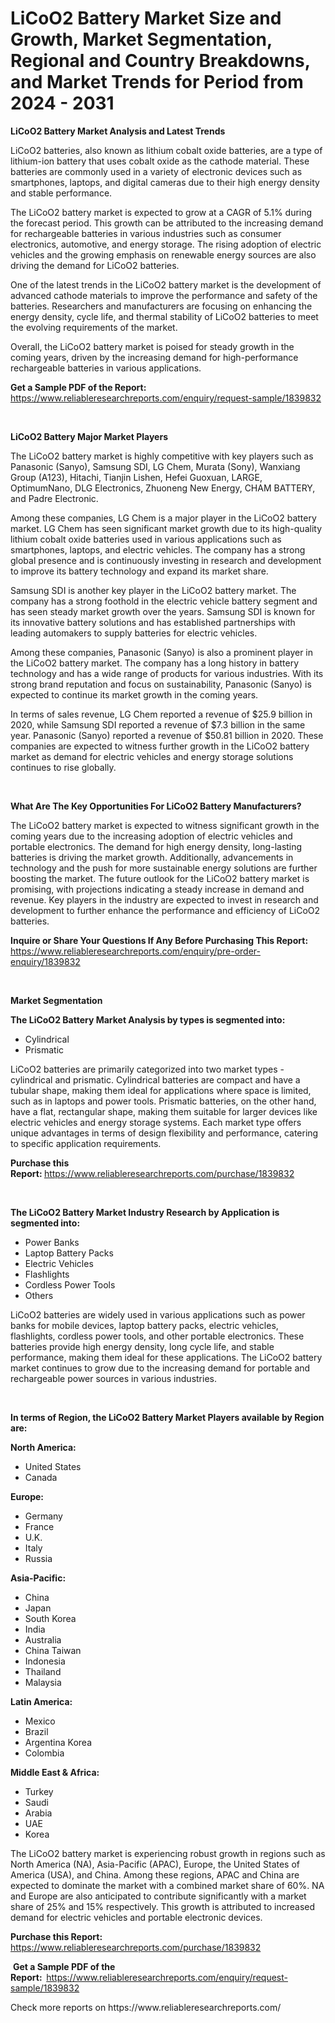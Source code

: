 <p><h1>LiCoO2 Battery Market Size and Growth, Market Segmentation, Regional and Country Breakdowns, and Market Trends for Period from 2024 -  2031</h1></p><p><strong>LiCoO2 Battery Market Analysis and Latest Trends</strong></p>
<p><p>LiCoO2 batteries, also known as lithium cobalt oxide batteries, are a type of lithium-ion battery that uses cobalt oxide as the cathode material. These batteries are commonly used in a variety of electronic devices such as smartphones, laptops, and digital cameras due to their high energy density and stable performance.</p><p>The LiCoO2 battery market is expected to grow at a CAGR of 5.1% during the forecast period. This growth can be attributed to the increasing demand for rechargeable batteries in various industries such as consumer electronics, automotive, and energy storage. The rising adoption of electric vehicles and the growing emphasis on renewable energy sources are also driving the demand for LiCoO2 batteries.</p><p>One of the latest trends in the LiCoO2 battery market is the development of advanced cathode materials to improve the performance and safety of the batteries. Researchers and manufacturers are focusing on enhancing the energy density, cycle life, and thermal stability of LiCoO2 batteries to meet the evolving requirements of the market.</p><p>Overall, the LiCoO2 battery market is poised for steady growth in the coming years, driven by the increasing demand for high-performance rechargeable batteries in various applications.</p></p>
<p><strong>Get a Sample PDF of the Report:&nbsp;</strong> <a href="https://www.reliableresearchreports.com/enquiry/request-sample/1839832">https://www.reliableresearchreports.com/enquiry/request-sample/1839832</a></p>
<p>&nbsp;</p>
<p><strong>LiCoO2 Battery Major Market Players</strong></p>
<p><p>The LiCoO2 battery market is highly competitive with key players such as Panasonic (Sanyo), Samsung SDI, LG Chem, Murata (Sony), Wanxiang Group (A123), Hitachi, Tianjin Lishen, Hefei Guoxuan, LARGE, OptimumNano, DLG Electronics, Zhuoneng New Energy, CHAM BATTERY, and Padre Electronic.</p><p>Among these companies, LG Chem is a major player in the LiCoO2 battery market. LG Chem has seen significant market growth due to its high-quality lithium cobalt oxide batteries used in various applications such as smartphones, laptops, and electric vehicles. The company has a strong global presence and is continuously investing in research and development to improve its battery technology and expand its market share.</p><p>Samsung SDI is another key player in the LiCoO2 battery market. The company has a strong foothold in the electric vehicle battery segment and has seen steady market growth over the years. Samsung SDI is known for its innovative battery solutions and has established partnerships with leading automakers to supply batteries for electric vehicles.</p><p>Among these companies, Panasonic (Sanyo) is also a prominent player in the LiCoO2 battery market. The company has a long history in battery technology and has a wide range of products for various industries. With its strong brand reputation and focus on sustainability, Panasonic (Sanyo) is expected to continue its market growth in the coming years.</p><p>In terms of sales revenue, LG Chem reported a revenue of $25.9 billion in 2020, while Samsung SDI reported a revenue of $7.3 billion in the same year. Panasonic (Sanyo) reported a revenue of $50.81 billion in 2020. These companies are expected to witness further growth in the LiCoO2 battery market as demand for electric vehicles and energy storage solutions continues to rise globally.</p></p>
<p>&nbsp;</p>
<p><strong>What Are The Key Opportunities For LiCoO2 Battery Manufacturers?</strong></p>
<p><p>The LiCoO2 battery market is expected to witness significant growth in the coming years due to the increasing adoption of electric vehicles and portable electronics. The demand for high energy density, long-lasting batteries is driving the market growth. Additionally, advancements in technology and the push for more sustainable energy solutions are further boosting the market. The future outlook for the LiCoO2 battery market is promising, with projections indicating a steady increase in demand and revenue. Key players in the industry are expected to invest in research and development to further enhance the performance and efficiency of LiCoO2 batteries.</p></p>
<p><strong>Inquire or Share Your Questions If Any Before Purchasing This Report:</strong> <a href="https://www.reliableresearchreports.com/enquiry/pre-order-enquiry/1839832">https://www.reliableresearchreports.com/enquiry/pre-order-enquiry/1839832</a></p>
<p>&nbsp;</p>
<p><strong>Market Segmentation</strong></p>
<p><strong>The LiCoO2 Battery Market Analysis by types is segmented into:</strong></p>
<p><ul><li>Cylindrical</li><li>Prismatic</li></ul></p>
<p><p>LiCoO2 batteries are primarily categorized into two market types - cylindrical and prismatic. Cylindrical batteries are compact and have a tubular shape, making them ideal for applications where space is limited, such as in laptops and power tools. Prismatic batteries, on the other hand, have a flat, rectangular shape, making them suitable for larger devices like electric vehicles and energy storage systems. Each market type offers unique advantages in terms of design flexibility and performance, catering to specific application requirements.</p></p>
<p><strong>Purchase this Report:&nbsp;</strong><a href="https://www.reliableresearchreports.com/purchase/1839832">https://www.reliableresearchreports.com/purchase/1839832</a></p>
<p>&nbsp;</p>
<p><strong>The LiCoO2 Battery Market Industry Research by Application is segmented into:</strong></p>
<p><ul><li>Power Banks</li><li>Laptop Battery Packs</li><li>Electric Vehicles</li><li>Flashlights</li><li>Cordless Power Tools</li><li>Others</li></ul></p>
<p><p>LiCoO2 batteries are widely used in various applications such as power banks for mobile devices, laptop battery packs, electric vehicles, flashlights, cordless power tools, and other portable electronics. These batteries provide high energy density, long cycle life, and stable performance, making them ideal for these applications. The LiCoO2 battery market continues to grow due to the increasing demand for portable and rechargeable power sources in various industries.</p></p>
<p>&nbsp;</p>
<p><strong>In terms of Region, the LiCoO2 Battery Market Players available by Region are:</strong></p>
<p>
    <p> <strong> North America: </strong>
        <ul>
            <li>United States</li>
            <li>Canada</li>
        </ul>
        </p> 
    <p> <strong> Europe: </strong>
        <ul>
            <li>Germany</li>
            <li>France</li>
            <li>U.K.</li>
            <li>Italy</li>
            <li>Russia</li>
        </ul>
        </p> 
    <p> <strong> Asia-Pacific: </strong>
        <ul>
            <li>China</li>
            <li>Japan</li>
            <li>South Korea</li>
            <li>India</li>
            <li>Australia</li>
            <li>China Taiwan</li>
            <li>Indonesia</li>
            <li>Thailand</li>
            <li>Malaysia</li>
        </ul>
        </p> 
    <p> <strong> Latin America: </strong>
        <ul>
            <li>Mexico</li>
            <li>Brazil</li>
            <li>Argentina Korea</li>
            <li>Colombia</li>
        </ul>
        </p> 
    <p> <strong> Middle East & Africa: </strong>
        <ul>
            <li>Turkey</li>
            <li>Saudi</li>
            <li>Arabia</li>
            <li>UAE</li>
            <li>Korea</li>
        </ul>
    </p>
    </p>
<p><p>The LiCoO2 battery market is experiencing robust growth in regions such as North America (NA), Asia-Pacific (APAC), Europe, the United States of America (USA), and China. Among these regions, APAC and China are expected to dominate the market with a combined market share of 60%. NA and Europe are also anticipated to contribute significantly with a market share of 25% and 15% respectively. This growth is attributed to increased demand for electric vehicles and portable electronic devices.</p></p>
<p><strong>Purchase this Report: </strong><a href="https://www.reliableresearchreports.com/purchase/1839832">https://www.reliableresearchreports.com/purchase/1839832</a></p>
<p>&nbsp;<strong>Get a Sample PDF of the Report:&nbsp;&nbsp;</strong><a href="https://www.reliableresearchreports.com/enquiry/request-sample/1839832">https://www.reliableresearchreports.com/enquiry/request-sample/1839832</a></p>
<p><strong></strong></p>
<p>Check more reports on https://www.reliableresearchreports.com/</p>
